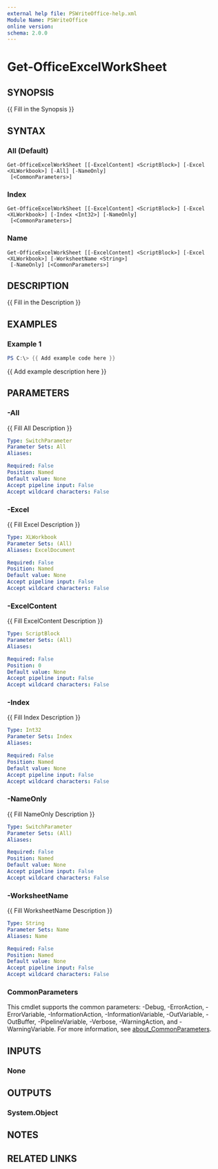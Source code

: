 ```yaml
---
external help file: PSWriteOffice-help.xml
Module Name: PSWriteOffice
online version:
schema: 2.0.0
---
```


# Get-OfficeExcelWorkSheet

## SYNOPSIS
{{ Fill in the Synopsis }}

## SYNTAX

### All (Default)
```
Get-OfficeExcelWorkSheet [[-ExcelContent] <ScriptBlock>] [-Excel <XLWorkbook>] [-All] [-NameOnly]
 [<CommonParameters>]
```

### Index
```
Get-OfficeExcelWorkSheet [[-ExcelContent] <ScriptBlock>] [-Excel <XLWorkbook>] [-Index <Int32>] [-NameOnly]
 [<CommonParameters>]
```

### Name
```
Get-OfficeExcelWorkSheet [[-ExcelContent] <ScriptBlock>] [-Excel <XLWorkbook>] [-WorksheetName <String>]
 [-NameOnly] [<CommonParameters>]
```

## DESCRIPTION
{{ Fill in the Description }}

## EXAMPLES

### Example 1
```powershell
PS C:\> {{ Add example code here }}
```

{{ Add example description here }}

## PARAMETERS

### -All
{{ Fill All Description }}

```yaml
Type: SwitchParameter
Parameter Sets: All
Aliases:

Required: False
Position: Named
Default value: None
Accept pipeline input: False
Accept wildcard characters: False
```

### -Excel
{{ Fill Excel Description }}

```yaml
Type: XLWorkbook
Parameter Sets: (All)
Aliases: ExcelDocument

Required: False
Position: Named
Default value: None
Accept pipeline input: False
Accept wildcard characters: False
```

### -ExcelContent
{{ Fill ExcelContent Description }}

```yaml
Type: ScriptBlock
Parameter Sets: (All)
Aliases:

Required: False
Position: 0
Default value: None
Accept pipeline input: False
Accept wildcard characters: False
```

### -Index
{{ Fill Index Description }}

```yaml
Type: Int32
Parameter Sets: Index
Aliases:

Required: False
Position: Named
Default value: None
Accept pipeline input: False
Accept wildcard characters: False
```

### -NameOnly
{{ Fill NameOnly Description }}

```yaml
Type: SwitchParameter
Parameter Sets: (All)
Aliases:

Required: False
Position: Named
Default value: None
Accept pipeline input: False
Accept wildcard characters: False
```

### -WorksheetName
{{ Fill WorksheetName Description }}

```yaml
Type: String
Parameter Sets: Name
Aliases: Name

Required: False
Position: Named
Default value: None
Accept pipeline input: False
Accept wildcard characters: False
```

### CommonParameters
This cmdlet supports the common parameters: -Debug, -ErrorAction, -ErrorVariable, -InformationAction, -InformationVariable, -OutVariable, -OutBuffer, -PipelineVariable, -Verbose, -WarningAction, and -WarningVariable. For more information, see [about_CommonParameters](http://go.microsoft.com/fwlink/?LinkID=113216).

## INPUTS

### None

## OUTPUTS

### System.Object
## NOTES

## RELATED LINKS
